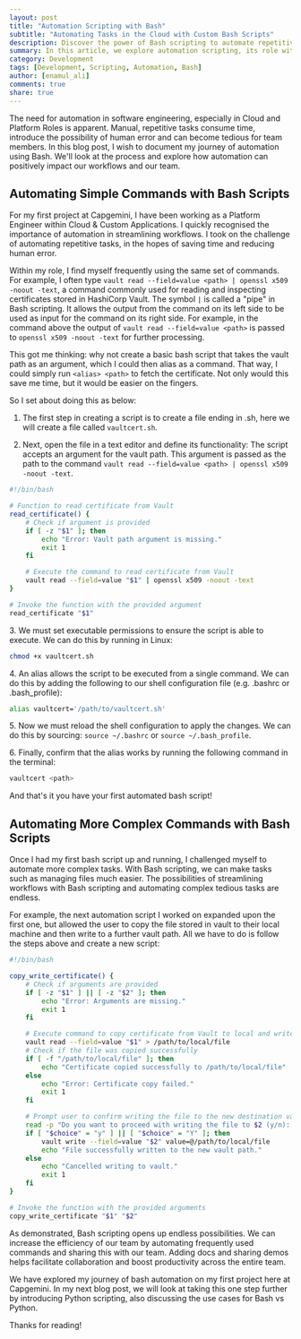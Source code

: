 ```yaml
---
layout: post
title: "Automation Scripting with Bash"
subtitle: "Automating Tasks in the Cloud with Custom Bash Scripts"
description: Discover the power of Bash scripting to automate repetitive tasks.
summary: In this article, we explore automation scripting, its role within cloud engineering and use cases for Bash.
category: Development
tags: [Development, Scripting, Automation, Bash]
author: [enamul_ali]
comments: true
share: true
---
```


The need for automation in software engineering, especially in Cloud and Platform Roles is apparent. Manual, repetitive tasks consume time, introduce the possibility of human error and can become tedious for team members. In this blog post, I wish to document my journey of automation using Bash. We'll look at the process and explore how automation can positively impact our workflows and our team.

## Automating Simple Commands with Bash Scripts

For my first project at Capgemini, I have been working as a Platform Engineer within Cloud & Custom Applications. I quickly recognised the importance of automation in streamlining workflows. I took on the challenge of automating repetitive tasks, in the hopes of saving time and reducing human error. 

Within my role, I find myself frequently using the same set of commands. For example, I often type `vault read --field=value <path> | openssl x509 -noout -text`, a command commonly used for reading and inspecting certificates stored in HashiCorp Vault. The symbol `|` is called a "pipe" in Bash scripting. It allows the output from the command on its left side to be used as input for the command on its right side. For example, in the command above the output of `vault read --field=value <path>` is passed to `openssl x509 -noout -text` for further processing.

This got me thinking: why not create a basic bash script that takes the vault path as an argument, which I could then alias as a command. That way, I could simply run `<alias> <path>` to fetch the certificate. Not only would this save me time, but it would be easier on the fingers.

So I set about doing this as below:

1. The first step in creating a script is to create a file ending in .sh, here we will create a file called `vaultcert.sh`. 

2. Next, open the file in a text editor and define its functionality: The script accepts an argument for the vault path. This argument is passed as the path to the command `vault read --field=value <path> | openssl x509 -noout -text`. 

```bash
#!/bin/bash

# Function to read certificate from Vault
read_certificate() {
    # Check if argument is provided
    if [ -z "$1" ]; then
        echo "Error: Vault path argument is missing."
        exit 1
    fi

    # Execute the command to read certificate from Vault
    vault read --field=value "$1" | openssl x509 -noout -text
}

# Invoke the function with the provided argument
read_certificate "$1"
```

3\. We must set executable permissions to ensure the script is able to execute. We can do this by running in Linux:
```bash
chmod +x vaultcert.sh
```

4\. An alias allows the script to be executed from a single command. We can do this by adding the following to our shell configuration file (e.g. .bashrc or .bash_profile):
```bash
alias vaultcert='/path/to/vaultcert.sh'
```

5\. Now we must reload the shell configuration to apply the changes. We can do this by sourcing: `source ~/.bashrc` or `source ~/.bash_profile`.

6\. Finally, confirm that the alias works by running the following command in the terminal:
```bash
vaultcert <path>
```

And that's it you have your first automated bash script!

## Automating More Complex Commands with Bash Scripts


Once I had my first bash script up and running, I challenged myself to automate more complex tasks. With Bash scripting, we can make tasks such as managing files much easier. The possibilities of streamlining workflows with Bash scripting and automating complex tedious tasks are endless.

For example, the next automation script I worked on expanded upon the first one, but allowed the user to copy the file stored in vault to their local machine and then write to a further vault path. All we have to do is follow the steps above and create a new script:

```bash
#!/bin/bash

copy_write_certificate() {
    # Check if arguments are provided
    if [ -z "$1" ] || [ -z "$2" ]; then
        echo "Error: Arguments are missing."
        exit 1
    fi

    # Execute command to copy certificate from Vault to local and write to new destination
    vault read --field=value "$1" > /path/to/local/file
    # Check if the file was copied successfully
    if [ -f "/path/to/local/file" ]; then
        echo "Certificate copied successfully to /path/to/local/file"
    else
        echo "Error: Certificate copy failed."
        exit 1
    fi

    # Prompt user to confirm writing the file to the new destination vault path
    read -p "Do you want to proceed with writing the file to $2 (y/n): " choice
    if [ "$choice" = "y" ] || [ "$choice" = "Y" ]; then
        vault write --field=value "$2" value=@/path/to/local/file
        echo "File successfully written to the new vault path."
    else
        echo "Cancelled writing to vault."
        exit 1
    fi
}

# Invoke the function with the provided arguments
copy_write_certificate "$1" "$2"
```

As demonstrated, Bash scripting opens up endless possibilities. We can increase the efficiency of our team by automating frequently used commands and sharing this with our team. Adding docs and sharing demos helps facilitate collaboration and boost productivity across the entire team.

We have explored my journey of bash automation on my first project here at Capgemini. In my next blog post, we will look at taking this one step further by introducing Python scripting, also discussing the use cases for Bash vs Python.

Thanks for reading!
